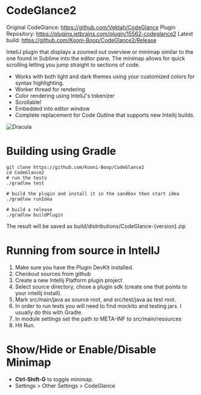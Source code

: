 CodeGlance2
==========
Original CodeGlance: https://github.com/Vektah/CodeGlance
Plugin Repository: https://plugins.jetbrains.com/plugin/15562-codeglance2
Latest build: https://github.com/Kooni-Boop/CodeGlance2/Release

InteliJ plugin that displays a zoomed out overview or minimap similar to the one found in Sublime into the editor pane. The minimap allows for quick scrolling letting you jump straight to sections of code.

 - Works with both light and dark themes using your customized colors for syntax highlighting.
 - Worker thread for rendering
 - Color rendering using InteliJ's tokenizer
 - Scrollable!
 - Embedded into editor window
 - Complete replacement for Code Outline that supports new Intellij builds.

![Dracula](https://raw.github.com/Vektah/CodeGlance/master/pub/example.png)

Building using Gradle
====================
```
git clone https://github.com/Kooni-Boop/CodeGlance2
cd CodeGlance2
# run the tests
./gradlew test

# build the plugin and install it in the sandbox then start idea
./gradlew runIdea

# build a release
./gradlew buildPlugin

```
The result will be saved as build/distributions/CodeGlance-{version}.zip


Running from source in IntellJ
===================
1. Make sure you have the Plugin DevKit installed.
2. Checkout sources from github
3. Create a new Intellij Platform plugin project
4. Select source directory, chose a plugin sdk (create one that points to your intellij install).
5. Mark src/main/java as source root, and src/test/java as test root.
6. In order to run tests you will need to find mockito and testing jars. I usually do this with Gradle.
7. In module settings set the path to META-INF to src/main/resources
8. Hit Run.


Show/Hide or Enable/Disable Minimap
===================
* **Ctrl-Shift-G** to toggle minimap.
* Settings > Other Settings > CodeGlance
